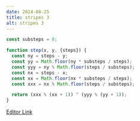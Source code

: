 ```yaml
---
date: 2024-08-25
title: stripes 3
alt: stripes 3
---
```

```js
const substeps = 8;

function step(x, y, {steps}) {
  const ny = steps - y;
  const yy = Math.floor(ny * substeps / steps);
  const yyy = ny % Math.floor(steps / substeps);
  const nx = steps - x;
  const xx = Math.floor(nx * substeps / steps);
  const xxx = nx % Math.floor(steps / substeps);

  return (xxx % (xx + 1)) ^ (yyy % (yy + 1));
}
```

[Editor Link](https://causti.co/graph/editor/#code=MYewdgzgLgBBCuAjaBTADhGBeGAOA3AFCEBm8YwUAluHFOgBQAeANDAJ5sDeqGAvgEoYXQjBihIsMO2x10mALQciYidA4ycAWQCGUABYA6EgBsQIAE4NpMAFRwkvTAHo5GASvHh17X7JsApDC6BsZmlgxOMK4IyPTunmpSTLJRSkyJ3rBMKdp6RqbmVmAp9rFRMfEQHqJekjA5uTAlMEEhBeFWFQ5x8jW1FihQ8BZgMMw5reOTANQwAIwCQgB6474yQQx+c4s1fEA)